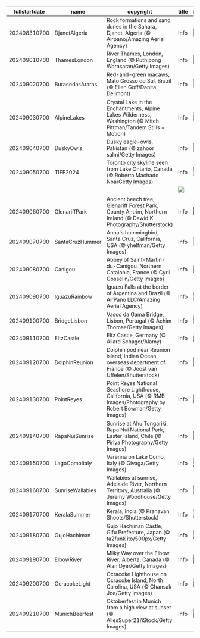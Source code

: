 |fullstartdate|name|copyright|title|image|
|--|--|--|--|--|
202408310700|DjanetAlgeria|Rock formations and sand dunes in the Sahara, Djanet, Algeria (© Airpano/Amazing Aerial Agency)|Info|![](/en-AU/2024/09/202408310700DjanetAlgeria.jpg)|
202409010700|ThamesLondon|River Thames, London, England (© Puthipong Worasaran/Getty Images)|Info|![](/en-AU/2024/09/202409010700ThamesLondon.jpg)|
202409020700|BuracodasAraras|Red-and-green macaws, Mato Grosso do Sul, Brazil (© Ellen Goff/Danita Delimont)|Info|![](/en-AU/2024/09/202409020700BuracodasAraras.jpg)|
202409030700|AlpineLakes|Crystal Lake in the Enchantments, Alpine Lakes Wilderness, Washington (© Mitch Pittman/Tandem Stills + Motion)|Info|![](/en-AU/2024/09/202409030700AlpineLakes.jpg)|
202409040700|DuskyOwls|Dusky eagle-owls, Pakistan (© zahoor salmi/Getty Images)|Info|![](/en-AU/2024/09/202409040700DuskyOwls.jpg)|
202409050700|TIFF2024|Toronto city skyline seen from Lake Ontario, Canada (© Roberto Machado Noa/Getty Images)|Info|![](/en-AU/2024/09/202409050700TIFF2024.jpg)|
||||![](/en-AU/2024/09/.jpg)|
202409060700|GlenariffPark|Ancient beech tree, Glenariff Forest Park, County Antrim, Northern Ireland (© Dawid K Photography/Shutterstock)|Info|![](/en-AU/2024/09/202409060700GlenariffPark.jpg)|
202409070700|SantaCruzHummer|Anna's hummingbird, Santa Cruz, California, USA (© yhelfman/Getty Images)|Info|![](/en-AU/2024/09/202409070700SantaCruzHummer.jpg)|
202409080700|Canigou|Abbey of Saint-Martin-du-Canigou, Northern Catalonia, France (© Cyril Gosselin/Getty Images)|Info|![](/en-AU/2024/09/202409080700Canigou.jpg)|
202409090700|IguazuRainbow|Iguazu Falls at the border of Argentina and Brazil (© AirPano LLC/Amazing Aerial Agency)|Info|![](/en-AU/2024/09/202409090700IguazuRainbow.jpg)|
202409100700|BridgeLisbon|Vasco da Gama Bridge, Lisbon, Portugal (© Achim Thomae/Getty Images)|Info|![](/en-AU/2024/09/202409100700BridgeLisbon.jpg)|
202409110700|EltzCastle|Eltz Castle, Germany (© Allard Schager/Alamy)|Info|![](/en-AU/2024/09/202409110700EltzCastle.jpg)|
202409120700|DolphinReunion|Dolphin pod near Réunion island, Indian Ocean, overseas department of France (© Joost van Uffelen/Shutterstock)|Info|![](/en-AU/2024/09/202409120700DolphinReunion.jpg)|
202409130700|PointReyes|Point Reyes National Seashore Lighthouse, California, USA (© RMB Images/Photography by Robert Bowman/Getty Images)|Info|![](/en-AU/2024/09/202409130700PointReyes.jpg)|
202409140700|RapaNuiSunrise|Sunrise at Ahu Tongariki, Rapa Nui National Park, Easter Island, Chile (© Piriya Photography/Getty Images)|Info|![](/en-AU/2024/09/202409140700RapaNuiSunrise.jpg)|
202409150700|LagoComoItaly|Varenna on Lake Como, Italy (© Givaga/Getty Images)|Info|![](/en-AU/2024/09/202409150700LagoComoItaly.jpg)|
202409160700|SunriseWallabies|Wallabies at sunrise, Adelaide River, Northern Territory, Australia (© Jeremy Woodhouse/Getty Images)|Info|![](/en-AU/2024/09/202409160700SunriseWallabies.jpg)|
202409170700|KeralaSummer|Kerala, India (© Pranavan Shoots/Shutterstock)|Info|![](/en-AU/2024/09/202409170700KeralaSummer.jpg)|
202409180700|GujoHachiman|Gujō Hachiman Castle, Gifu Prefecture, Japan (© ta2funk ito/500px/Getty Images)|Info|![](/en-AU/2024/09/202409180700GujoHachiman.jpg)|
202409190700|ElbowRiver|Milky Way over the Elbow River, Alberta, Canada (© Alan Dyer/Getty Images)|Info|![](/en-AU/2024/09/202409190700ElbowRiver.jpg)|
202409200700|OcracokeLight|Ocracoke Lighthouse on Ocracoke Island, North Carolina, USA (© Chansak Joe/Getty Images)|Info|![](/en-AU/2024/09/202409200700OcracokeLight.jpg)|
202409210700|MunichBeerfest|Oktoberfest in Munich from a high view at sunset (© AllesSuper21/iStock/Getty Images)|Info|![](/en-AU/2024/09/202409210700MunichBeerfest.jpg)|
